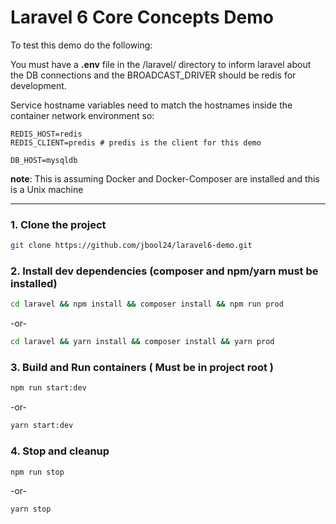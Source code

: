 # Laravel 6 Core Concepts Demo



To test this demo do the following:

You must have a __.env__ file in the /laravel/ directory to inform laravel about the DB connections
and the BROADCAST_DRIVER should be redis for development.

Service hostname variables need to match the hostnames inside the container network environment so:

```
REDIS_HOST=redis
REDIS_CLIENT=predis # predis is the client for this demo
```
`DB_HOST=mysqldb`

__note__: This is assuming Docker and Docker-Composer are installed and this is a Unix machine

---

### 1. Clone the project
```bash
git clone https://github.com/jbool24/laravel6-demo.git
```

### 2. Install dev dependencies (composer and npm/yarn must be installed)
  ```bash
  cd laravel && npm install && composer install && npm run prod
  ```

  -or-

  ```bash
  cd laravel && yarn install && composer install && yarn prod
  ```

### 3. Build and Run containers ( Must be in project root )
  ```bash
  npm run start:dev
  ```

  -or-

  ```bash
  yarn start:dev
  ```

### 4. Stop and cleanup
  ```bash
  npm run stop
  ```

  -or-

  ```bash
  yarn stop
  ```
